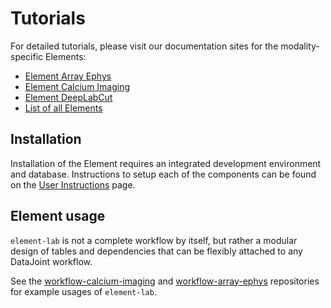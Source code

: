 # Tutorials

For detailed tutorials, please visit our documentation sites for the modality-specific
Elements:
  
  - [Element Array Ephys](https://datajoint.com/docs/elements/element-array-ephys/latest/tutorials/)
  - [Element Calcium Imaging](https://datajoint.com/docs/elements/element-calcium-imaging/latest/tutorials/)
  - [Element DeepLabCut](https://datajoint.com/docs/elements/element-deeplabcut/latest/tutorials/)
  - [List of all Elements](https://datajoint.com/docs/elements/)

## Installation

Installation of the Element requires an integrated development environment and database.
Instructions to setup each of the components can be found on the
[User Instructions](https://datajoint.com/docs/elements/user-guide/) page. 

## Element usage

`element-lab` is not a complete workflow by itself, but rather a modular design of
tables and dependencies that can be flexibly attached to any DataJoint workflow.

See the
[workflow-calcium-imaging](https://github.com/datajoint/workflow-calcium-imaging) and
[workflow-array-ephys](https://github.com/datajoint/workflow-array-ephys) repositories
for example usages of `element-lab`.
